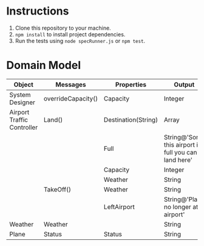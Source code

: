 # Instructions
1. Clone this repository to your machine.
2. ``npm install`` to install project dependencies.
3. Run the tests using ``node specRunner.js`` or ``npm test``.

# Domain Model
| Object | Messages | Properties | Output |
|---------------------------|----------|-------------------|-------------------------|
| System Designer | overrideCapacity() | Capacity | Integer |
| Airport Traffic Controller| Land() | Destination(String) | Array |
| | | Full | String@'Sorry this airport is full you can't land here' |
| | | Capacity | Integer |
| | | Weather | String |
| | TakeOff()| Weather | String |
| | | LeftAirport | String@'Plane no longer at airport' |
| Weather | Weather | | String |
| Plane | Status| Status | String |